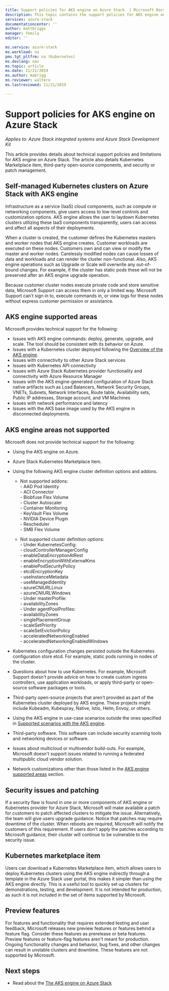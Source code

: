 ```yaml
---
title: Support policies for AKS engine on Azure Stack  | Microsoft Docs
description: This topic contains the support policies for AKS engine on Azure Stack.
services: azure-stack
documentationcenter: ''
author: mattbriggs
manager: femila
editor: ''

ms.service: azure-stack
ms.workload: na
pms.tgt_pltfrm: na (Kubernetes)
ms.devlang: nav
ms.topic: article
ms.date: 11/21/2019
ms.author: mabrigg
ms.reviewer: waltero
ms.lastreviewed: 11/21/2019

---
```


# Support policies for AKS engine on Azure Stack

*Applies to: Azure Stack integrated systems and Azure Stack Development Kit*

This article provides details about technical support policies and limitations for AKS engine on Azure Stack. The article also details Kubernetes Marketplace item, third-party open-source components, and security or patch management. 

## Self-managed Kubernetes clusters on Azure Stack with AKS engine

Infrastructure as a service (IaaS) cloud components, such as compute or networking components, give users access to low-level controls and customization options. AKS engine allows the user to laydown Kubernetes clusters utilizing these IaaS components transparently, users can access and affect all aspects of their deployments.

When a cluster is created, the customer defines the Kubernetes masters and worker nodes that AKS engine creates. Customer workloads are executed on these nodes. Customers own and can view or modify the master and worker nodes. Carelessly modified nodes can cause losses of data and workloads and can render the cluster non-functional. Also, AKS engine operations such as Upgrade or Scale will overwrite any out-of-bound changes. For example, if the cluster has static pods these will not be preserved after an AKS engine upgrade operation.

Because customer cluster nodes execute private code and store sensitive data, Microsoft Support can access them in only a limited way. Microsoft Support can't sign in to, execute commands in, or view logs for these nodes without express customer permission or assistance.

## AKS engine supported areas

Microsoft provides technical support for the following:

-  Issues with AKS engine commands: deploy, generate, upgrade, and scale. The tool should be consistent with its behavior on Azure.
-  Issues with a Kubernetes cluster deployed following the [Overview of the AKS engine](azure-stack-kubernetes-aks-engine-overview.md).
-  Issues with connectivity to other Azure Stack services 
-  Issues with Kubernetes API connectivity
-  Issues with Azure Stack Kubernetes provider functionality and connectivity with Azure Resource Manager
-  Issues with the AKS engine-generated configuration of Azure Stack native artifacts such as Load Balancers, Network Security Groups,  VNETs, Subnets, Network Interfaces, Route table, Availability sets, Public IP addresses, Storage account, and VM Machines 
-  Issues with network performance and latency
-  Issues with the AKS base image used by the AKS engine in disconnected deployments. 

## AKS engine areas not supported

Microsoft does not provide technical support for the following:

-  Using the AKS engine on Azure.
-  Azure Stack Kubernetes Marketplace item.
-  Using the following AKS engine cluster definition options and addons.
    -  Not supported addons:  
            -  AAD Pod Identity  
            -  ACI Connector  
            -  Blobfuse Flex Volume  
            -  Cluster Autoscaler  
            -  Container Monitoring  
            -  KeyVault Flex Volume  
            -  NVIDIA Device Plugin  
            -  Rescheduler  
            -  SMB Flex Volume  
        
    -  Not supported cluster definition options:  
            -  Under KubernetesConfig:  
                    -  cloudControllerManagerConfig  
                    -  enableDataEncryptionAtRest  
                    -  enableEncryptionWithExternalKms  
                    -  enablePodSecurityPolicy  
                    -  etcdEncryptionKey  
                    -  useInstanceMetadata  
                    -  useManagedIdentity  
                    -  azureCNIURLLinux  
                    -  azureCNIURLWindows  
            -  Under masterProfile:  
                    -  availabilityZones  
            -  Under agentPoolProfiles:  
                    -  availabilityZones  
                    -  singlePlacementGroup  
                    -  scaleSetPriority  
                    -  scaleSetEvictionPolicy  
                    -  acceleratedNetworkingEnabled  
                    -  acceleratedNetworkingEnabledWindows

-  Kubernetes configuration changes persisted outside the Kubernetes configuration store etcd. For example, static pods running in nodes of the cluster.
-  Questions about how to use Kubernetes. For example, Microsoft Support doesn't provide advice on how to create custom ingress controllers, use application workloads, or apply third-party or open-source software packages or tools.
-  Third-party open-source projects that aren't provided as part of the Kubernetes cluster deployed by AKS engine. These projects might include Kubeadm, Kubespray, Native, Istio, Helm, Envoy, or others.
-  Using the AKS engine in use-case scenarios outside the ones specified in [Supported scenarios with the AKS engine](azure-stack-kubernetes-aks-engine-overview.md#supported-scenarios-with-the-aks-engine).
-  Third-party software. This software can include security scanning tools and networking devices or software.
-  Issues about multicloud or multivendor build-outs. For example, Microsoft doesn't support issues related to running a federated multipublic cloud vendor solution.
-  Network customizations other than those listed in the [AKS engine supported areas](#aks-engine-supported-areas) section.

##  Security issues and patching

If a security flaw is found in one or more components of AKS engine or Kubernetes provider for Azure Stack, Microsoft will make available a patch for customers to patch affected clusters to mitigate the issue. Alternatively, the team will give users upgrade guidance. Notice that patches may require downtime of the cluster. When reboots are required, Microsoft will notify the customers of this requirement. If users don't apply the patches according to Microsoft guidance, their cluster will continue to be vulnerable to the security issue.

## Kubernetes marketplace item

Users can download a Kubernetes Marketplace item, which allows users to deploy Kubernetes clusters using the AKS engine indirectly through a template in the Azure Stack user portal, this makes it simpler than using the AKS engine directly. This is a useful tool to quickly set up clusters for demonstrations, testing, and development. It is not intended for production, as such it is not included in the set of items supported by Microsoft.

## Preview features

For features and functionality that requires extended testing and user feedback, Microsoft releases new preview features or features behind a feature flag. Consider these features as prerelease or beta features. 
Preview features or feature-flag features aren't meant for production. Ongoing functionality changes and behavior, bug fixes, and other changes can result in unstable clusters and downtime. These features are not supported by Microsoft.

## Next steps

- Read about the [The AKS engine on Azure Stack](azure-stack-kubernetes-aks-engine-overview.md)